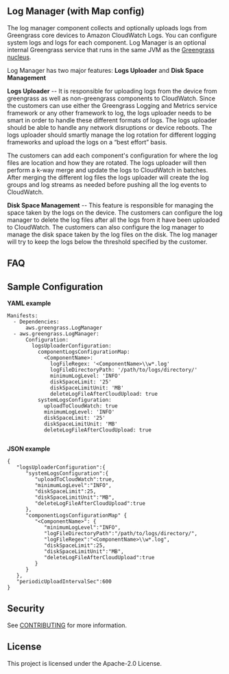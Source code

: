 ## Log Manager (with Map config)

The log manager component collects and optionally uploads logs from Greengrass core devices to Amazon CloudWatch Logs. 
You can configure system logs and logs for each component. Log Manager is an optional internal Greengrass service that runs in the same JVM as the 
[Greengrass nucleus](https://github.com/aws/aws-greengrass-nucleus).

Log Manager has two major features: **Logs Uploader** and **Disk Space Management**
  
**Logs Uploader** --
It is responsible for uploading logs from the device from greengrass as well as non-greengrass components to CloudWatch.
Since the customers can use either the Greengrass Logging and Metrics service framework or any other framework to log, the 
logs uploader needs to be smart in order to handle these different formats of logs. 
The logs uploader should be able to handle any network disruptions or device reboots. The logs uploader should smartly
manage the log rotation for different logging frameworks and upload the logs on a “best effort” basis.
 
The customers can add each component's configuration for where the log files are location and how they are rotated. The
logs uploader will then perform a k-way merge and update the logs to CloudWatch in batches. After merging the different 
log files the logs uploader will create the log groups and log streams as needed before pushing all the log events to
CloudWatch.

**Disk Space Management** --
This feature is responsible for managing the space taken by the logs on the device. The customers can configure the log manager
to delete the log files after all the logs from it have been uploaded to CloudWatch. The customers can also configure
the log manager to manage the disk space taken by the log files on the disk. The log manager will try to keep the logs below
the threshold specified by the customer.

## FAQ

## Sample Configuration
**YAML example**
```
Manifests:
  - Dependencies:
      aws.greengrass.LogManager
  - aws.greengrass.LogManager:
      Configuration:
        logsUploaderConfiguration: 
          componentLogsConfigurationMap:
            <ComponentName>: 
              logFileRegex: '<ComponentName>\\w*.log'
              logFileDirectoryPath: '/path/to/logs/directory/'
              minimumLogLevel: 'INFO'
              diskSpaceLimit: '25'
              diskSpaceLimitUnit: 'MB'
              deleteLogFileAfterCloudUpload: true
          systemLogsConfiguration:
            uploadToCloudWatch: true
            minimumLogLevel: 'INFO'
            diskSpaceLimit: '25'
            diskSpaceLimitUnit: 'MB'
            deleteLogFileAfterCloudUpload: true
        
```

**JSON example**
```
{
   "logsUploaderConfiguration":{
      "systemLogsConfiguration":{
         "uploadToCloudWatch":true,
         "minimumLogLevel":"INFO",
         "diskSpaceLimit":25,
         "diskSpaceLimitUnit":"MB",
         "deleteLogFileAfterCloudUpload":true
      },
      "componentLogsConfigurationMap" {
         "<ComponentName>": {
            "minimumLogLevel":"INFO",
            "logFileDirectoryPath":"/path/to/logs/directory/",
            "logFileRegex":"<ComponentName>\\w*.log",
            "diskSpaceLimit":25,
            "diskSpaceLimitUnit":"MB",
            "deleteLogFileAfterCloudUpload":true
         }
      }
   },
   "periodicUploadIntervalSec":600
}
```
## Security

See [CONTRIBUTING](CONTRIBUTING.md#security-issue-notifications) for more information.

## License

This project is licensed under the Apache-2.0 License.

